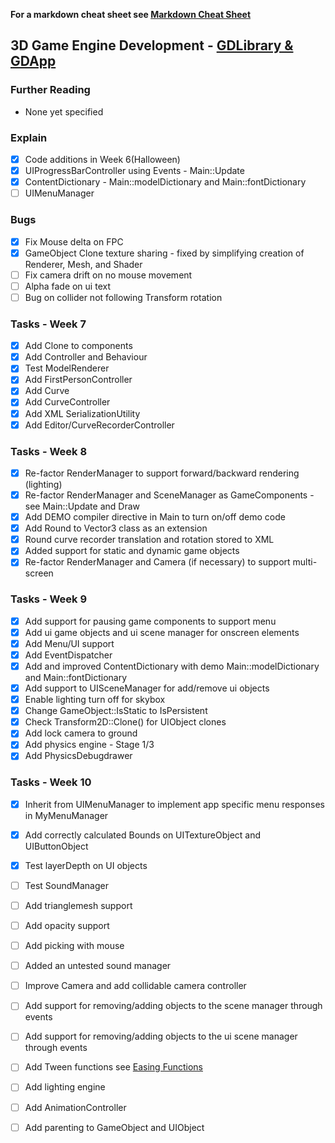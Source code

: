 ﻿
**For a markdown cheat sheet see [Markdown Cheat Sheet](https://www.markdownguide.org/cheat-sheet/)**

## 3D Game Engine Development - [GDLibrary & GDApp](https://github.com/nmcguinness/GD3_3_Intro_To_MonoGame.git)

### Further Reading
- None yet specified

### Explain
- [x] Code additions in Week 6(Halloween)
- [x] UIProgressBarController using Events - Main::Update
- [x] ContentDictionary - Main::modelDictionary and Main::fontDictionary
- [ ] UIMenuManager

### Bugs
- [x] Fix Mouse delta on FPC
- [x] GameObject Clone texture sharing - fixed by simplifying creation of Renderer, Mesh, and Shader
- [ ] Fix camera drift on no mouse movement
- [ ] Alpha fade on ui text
- [ ] Bug on collider not following Transform rotation

### Tasks - Week 7
- [x] Add Clone to components
- [x] Add Controller and Behaviour
- [x] Test ModelRenderer
- [x] Add FirstPersonController
- [x] Add Curve
- [x] Add CurveController
- [x] Add XML SerializationUtility
- [x] Add Editor/CurveRecorderController

### Tasks - Week 8
- [x] Re-factor RenderManager to support forward/backward rendering (lighting)
- [x] Re-factor RenderManager and SceneManager as GameComponents - see Main::Update and Draw 
- [x] Add DEMO compiler directive in Main to turn on/off demo code
- [x] Add Round to Vector3 class as an extension
- [x] Round curve recorder translation and rotation stored to XML
- [x] Added support for static and dynamic game objects 
- [x] Re-factor RenderManager and Camera (if necessary) to support multi-screen

### Tasks - Week 9
- [x] Add support for pausing game components to support menu
- [x] Add ui game objects and ui scene manager for onscreen elements
- [x] Add Menu/UI support
- [x] Add EventDispatcher
- [x] Add and improved ContentDictionary with demo Main::modelDictionary and Main::fontDictionary
- [x] Add support to UISceneManager for add/remove ui objects
- [x] Enable lighting turn off for skybox
- [x] Change GameObject::IsStatic to IsPersistent
- [x] Check Transform2D::Clone() for UIObject clones
- [x] Add lock camera to ground
- [x] Add physics engine - Stage 1/3
- [x] Add PhysicsDebugdrawer

### Tasks - Week 10
- [x] Inherit from UIMenuManager to implement app specific menu responses in MyMenuManager
- [x] Add correctly calculated Bounds on UITextureObject and UIButtonObject
- [x] Test layerDepth on UI objects
- [ ] Test SoundManager
- [ ] Add trianglemesh support
- [ ] Add opacity support
- [ ] Add picking with mouse
 
- [ ] Added an untested sound manager
- [ ] Improve Camera and add collidable camera controller
- [ ] Add support for removing/adding objects to the scene manager through events
- [ ] Add support for removing/adding objects to the ui scene manager through events
- [ ] Add Tween functions see [Easing Functions](https://easings.net/)
- [ ] Add lighting engine
- [ ] Add AnimationController
- [ ] Add parenting to GameObject and UIObject




